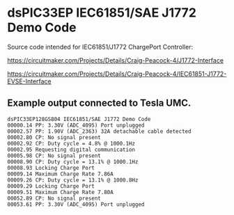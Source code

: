 # dsPIC33EP IEC61851/SAE J1772 Demo Code

Source code intended for IEC61851/J1772 ChargePort Controller:

https://circuitmaker.com/Projects/Details/Craig-Peacock-4/J1772-Interface

https://circuitmaker.com/Projects/Details/Craig-Peacock-4/IEC61851-J1772-EVSE-Interface


## Example output connected to Tesla UMC.  

```
dsPIC33EP128GS804 IEC61851/SAE J1772 Demo Code
00000.14 PP: 3.30V (ADC_4095) Port unplugged
00002.57 PP: 1.90V (ADC_2363) 32A detachable cable detected
00002.80 CP: No signal present
00002.92 CP: Duty cycle = 4.8% @ 1000.1Hz
00002.95 Requesting digital communication
00005.98 CP: No signal present
00008.90 CP: Duty cycle = 13.1% @ 1000.1Hz
00008.93 Locking Charge Port
00009.14 Maximum Charge Rate 7.86A
00009.26 CP: Duty cycle = 13.1% @ 1000.8Hz
00009.29 Locking Charge Port
00009.51 Maximum Charge Rate 7.80A
00052.89 CP: No signal present
00053.61 PP: 3.30V (ADC_4095) Port unplugged
```
